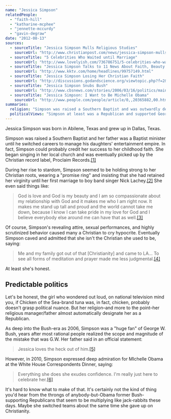 ```yaml
---
name: "Jessica Simpson"
relatedPeople:
  - "faith-hill"
  - "katharine-mcphee"
  - "jennette-mccurdy"
  - "gavin-degraw"
date: "2012-08-13"
sources:
  - sourceTitle: "Jessica Simpson Mulls Religious Studies"
    sourceUrl: "http://www.christianpost.com/news/jessica-simpson-mulls-religious-studies-35765/"
  - sourceTitle: "5 Celebrities Who Waited until Marriage"
    sourceUrl: "http://www.lovelyish.com/736786751/5-celebrities-who-waited-until-marriage/"
  - sourceTitle: "Jessica Simpson Talks to 11 News About Faith, Beauty and Operation Smile"
    sourceUrl: "http://www.kktv.com/home/headlines/99757149.html"
  - sourceTitle: "Jessica Simpson Losing Her Christian Faith"
    sourceUrl: "http://discussions.godandscience.org/viewtopic.php?f=2&t=1186"
  - sourceTitle: "Jessica Simpson Snubs Bush"
    sourceUrl: "http://www.cbsnews.com/stories/2006/03/16/politics/main1409127.shtml"
  - sourceTitle: "Jessica Simpson: I Want to Be Michelle Obama"
    sourceUrl: "http://www.people.com/people/article/0,,20365882,00.html"
summaries:
  religion: "Simpson was raised a Southern Baptist and was outwardly devout until very recently when she admitted to not going to church and exploring other perspectives."
  politicalViews: "Simpson at least was a Republican and supported George W. Bush. Admittedly, she's not very political in general, but has expressed some admiration for first lady Michelle Obama."
---
```


Jessica Simpson was born in Abilene, Texas and grew up in Dallas, Texas.

Simpson was raised a Southern Baptist and her father was a Baptist minister until he switched careers to manage his daughters' entertainment empire. In fact, Simpson could probably credit her success to her childhood faith. She began singing in her local church and was eventually picked up by the Christian record label, Proclaim Records.<a class="source-citation" href="#http%3A%2F%2Fwww.christianpost.com%2Fnews%2Fjessica-simpson-mulls-religious-studies-35765%2F" title="Jessica Simpson Mulls Religious Studies">[1]</a>

During her rise to stardom, Simpson seemed to be holding strong to her Christian roots, wearing a "promise ring" and insisting that she had retained her virginity until her first marriage to boy band singer Nick Lachey.<a class="source-citation" href="#http%3A%2F%2Fwww.lovelyish.com%2F736786751%2F5-celebrities-who-waited-until-marriage%2F" title="5 Celebrities Who Waited until Marriage">[2]</a> She even said things like:

>God is love and God is my beauty and I am so compassionate about my relationship with God and it makes me who I am right now. It makes me stand up tall and proud and the world cannot take me down, because I know I can take pride in my love for God and I believe everybody else around me can have that as well.<a class="source-citation" href="#http%3A%2F%2Fwww.kktv.com%2Fhome%2Fheadlines%2F99757149.html" title="Jessica Simpson Talks to 11 News About Faith, Beauty and Operation Smile">[3]</a>

Of course, Simpson's revealing attire, sexual performances, and highly scrutinized behavior caused many a Christian to cry hypocrite. Eventually Simpson caved and admitted that she isn't the Christian she used to be, saying:

>Me and my family got out of that [Christianity] and came to LA… To see all forms of meditation and prayer made me less judgmental.<a class="source-citation" href="#http%3A%2F%2Fdiscussions.godandscience.org%2Fviewtopic.php%3Ff%3D2%26t%3D1186" title="Jessica Simpson Losing Her Christian Faith">[4]</a>

At least she's honest.


## Predictable politics

Let's be honest, the girl who wondered out loud, on national television mind you, if Chicken of the Sea-brand tuna was, in fact, chicken, probably doesn't grasp political nuance. But her religion–and more to the point–her religious manager/father almost automatically designate her as a Republican.

As deep into the Bush-era as 2006, Simpson was a "huge fan" of George W. Bush, years after most rational people realized the scope and magnitude of the mistake that was G.W. Her father said in an official statement:

>Jessica loves the heck out of him.<a class="source-citation" href="#http%3A%2F%2Fwww.cbsnews.com%2Fstories%2F2006%2F03%2F16%2Fpolitics%2Fmain1409127.shtml" title="Jessica Simpson Snubs Bush">[5]</a>

However, in 2010, Simpson expressed deep admiration for MIchelle Obama at the White House Correspondents Dinner, saying:

>Everything she does she exudes confidence. I'm really just here to celebrate her.<a class="source-citation" href="#http%3A%2F%2Fwww.people.com%2Fpeople%2Farticle%2F0%2C%2C20365882%2C00.html" title="Jessica Simpson: I Want to Be Michelle Obama">[6]</a>

It's hard to know what to make of that. It's certainly not the kind of thing you'd hear from the throngs of anybody-but-Obama former Bush-supporting Republicans that seem to be multiplying like jack-rabbits these days. Maybe she switched teams about the same time she gave up on Christianity.